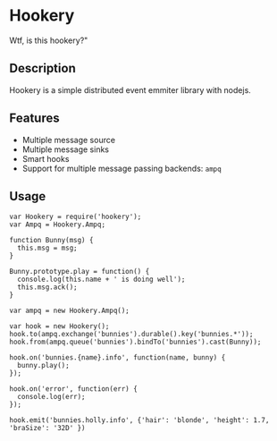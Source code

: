 # Hookery

Wtf, is this hookery?"

## Description

Hookery is a simple distributed event emmiter library with nodejs.

## Features

- Multiple message source
- Multiple message sinks
- Smart hooks
- Support for multiple message passing backends: `ampq`

## Usage

```
var Hookery = require('hookery');
var Ampq = Hookery.Ampq;

function Bunny(msg) {
  this.msg = msg;
}

Bunny.prototype.play = function() {
  console.log(this.name + ' is doing well');
  this.msg.ack();
}

var ampq = new Hookery.Ampq();

var hook = new Hookery();
hook.to(ampq.exchange('bunnies').durable().key('bunnies.*'));
hook.from(ampq.queue('bunnies').bindTo('bunnies').cast(Bunny));

hook.on('bunnies.{name}.info', function(name, bunny) {
  bunny.play();
});

hook.on('error', function(err) {
  console.log(err);
});

hook.emit('bunnies.holly.info', {'hair': 'blonde', 'height': 1.7, 'braSize': '32D' })
```
